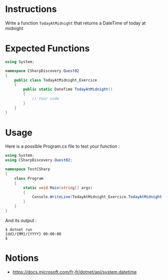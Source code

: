 # Instructions

Write a function `TodayAtMidnight` that returns a DateTime of today at midnight

# Expected Functions

```C#
using System;

namespace CSharpDiscovery.Quest02
{
    public class TodayAtMidnight_Exercice
    {
        public static DateTime TodayAtMidnight()
        {
            // Your code
        }
    }
}
```

# Usage

Here is a possible Program.cs file to test your function :

```C#
using System;
using CSharpDiscovery.Quest02;

namespace TestCSharp
{
    class Program
    {
        static void Main(string[] args)
        {
            Console.WriteLine(TodayAtMidnight_Exercice.TodayAtMidnight());
        }
    }
}
```

And its output :

```
$ dotnet run
{dd}/{MM}/{YYYY} 00:00:00
$
```

# Notions

- https://docs.microsoft.com/fr-fr/dotnet/api/system.datetime
